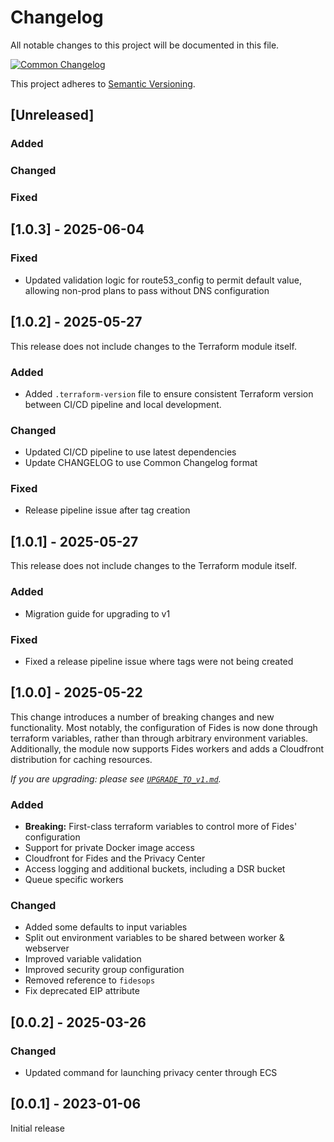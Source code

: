 # Changelog

All notable changes to this project will be documented in this file.

[![Common Changelog](https://common-changelog.org/badge.svg)](https://common-changelog.org)

This project adheres to [Semantic Versioning](https://semver.org/spec/v2.0.0.html).

## [Unreleased]

### Added

### Changed

### Fixed

## [1.0.3] - 2025-06-04

### Fixed

- Updated validation logic for route53_config to permit default value, allowing non-prod plans to pass without DNS configuration

## [1.0.2] - 2025-05-27

This release does not include changes to the Terraform module itself.

### Added

- Added `.terraform-version` file to ensure consistent Terraform version between CI/CD pipeline and local development.

### Changed

- Updated CI/CD pipeline to use latest dependencies
- Update CHANGELOG to use Common Changelog format

### Fixed

- Release pipeline issue after tag creation

## [1.0.1] - 2025-05-27

This release does not include changes to the Terraform module itself.

### Added

- Migration guide for upgrading to v1

### Fixed

- Fixed a release pipeline issue where tags were not being created

## [1.0.0] - 2025-05-22

This change introduces a number of breaking changes and new functionality. Most notably, the configuration of Fides is now done through terraform variables, rather than through arbitrary environment variables. Additionally, the module now supports Fides workers and adds a Cloudfront distribution for caching resources.

_If you are upgrading: please see [`UPGRADE_TO_v1.md`](UPGRADE_TO_v1.md)._

### Added

- **Breaking:** First-class terraform variables to control more of Fides' configuration
- Support for private Docker image access
- Cloudfront for Fides and the Privacy Center
- Access logging and additional buckets, including a DSR bucket
- Queue specific workers

### Changed

- Added some defaults to input variables
- Split out environment variables to be shared between worker & webserver
- Improved variable validation
- Improved security group configuration
- Removed reference to `fidesops`
- Fix deprecated EIP attribute

## [0.0.2] - 2025-03-26

### Changed

- Updated command for launching privacy center through ECS

## [0.0.1] - 2023-01-06

Initial release
